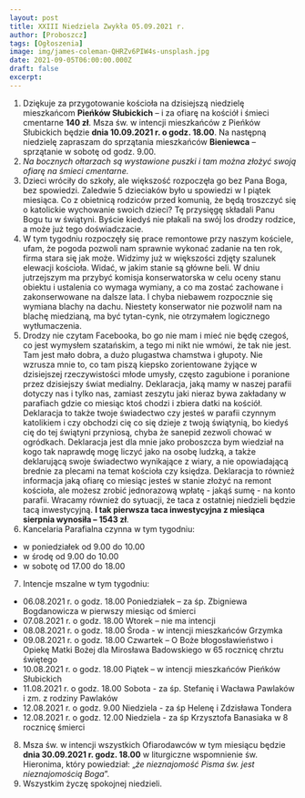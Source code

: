 ```yaml
---
layout: post
title: XXIII Niedziela Zwykła 05.09.2021 r.
author: [Proboszcz]
tags: [Ogłoszenia]
image: img/james-coleman-QHRZv6PIW4s-unsplash.jpg
date: 2021-09-05T06:00:00.000Z
draft: false
excerpt: 
---
```


1. Dziękuje za przygotowanie kościoła na dzisiejszą niedzielę mieszkańcom **Pieńków Słubickich** – i za ofiarę na kościół i śmieci cmentarne **140 zł**. Msza św. w intencji mieszkańców z Pieńków Słubickich będzie **dnia 10.09.2021 r. o godz. 18.00**. Na następną niedzielę zapraszam do sprzątania mieszkańców **Bieniewca** – sprzątanie w sobotę od godz. 9.00.
2. _Na bocznych ołtarzach są wystawione puszki i tam można złożyć swoją ofiarę na śmieci cmentarne._
3. Dzieci wróciły do szkoły, ale większość rozpoczęła go bez Pana Boga, bez spowiedzi. Zaledwie 5 dzieciaków było u spowiedzi w I piątek miesiąca. Co z obietnicą rodziców przed komunią, że będą troszczyć się o katolickie wychowanie swoich dzieci? Tę przysięgę składali Panu Bogu tu w świątyni. Byście kiedyś nie płakali na swój los drodzy rodzice, a może już tego doświadczacie.
4. W tym tygodniu rozpoczęły się prace remontowe przy naszym kościele, ufam, że pogoda pozwoli nam sprawnie wykonać zadanie na ten rok, firma stara się jak może. Widzimy już w większości zdjęty szalunek elewacji kościoła. Widać, w jakim stanie są główne beli. W dniu jutrzejszym ma przybyć komisja konserwatorska w celu oceny stanu obiektu i ustalenia co wymaga wymiany, a co ma zostać zachowane i zakonserwowane na dalsze lata. I chyba niebawem rozpocznie się wymiana blachy na dachu. Niestety konserwator nie pozwolił nam na blachę miedzianą, ma być tytan-cynk, nie otrzymałem logicznego wytłumaczenia.
5. Drodzy nie czytam Facebooka, bo go nie mam i mieć nie będę czegoś, co jest wymysłem szatańskim, a tego mi nikt nie wmówi, że tak nie jest. Tam jest mało dobra, a dużo plugastwa chamstwa i głupoty. Nie wzrusza mnie to, co tam piszą kiepsko zorientowane żyjące w dzisiejszej rzeczywistości młode umysły, często zagubione i poranione przez dzisiejszy świat medialny. Deklaracja, jaką mamy w naszej parafii dotyczy nas i tylko nas, zamiast zeszytu jaki nieraz bywa zakładany w parafiach gdzie co miesiąc ktoś chodzi i zbiera datki na kościół. Deklaracja to także twoje świadectwo czy jesteś w parafii czynnym katolikiem i czy obchodzi cię co się dzieje z twoją świątynią, bo kiedyś cię do tej świątyni przyniosą, chyba że sanepid zezwoli chować w ogródkach. Deklaracja jest dla mnie jako proboszcza bym wiedział na kogo tak naprawdę mogę liczyć jako na osobę ludzką, a także deklarującą swoje świadectwo wynikające z wiary, a nie opowiadającą brednie za plecami na temat kościoła czy księdza. Deklaracja to również informacja jaką ofiarę co miesiąc jesteś w stanie złożyć na remont kościoła, ale możesz zrobić jednorazową wpłatę - jakąś sumę - na konto parafii. Wracamy również do sytuacji, że taca z ostatniej niedzieli będzie tacą inwestycyjną. **I tak pierwsza taca inwestycyjna z miesiąca sierpnia wynosiła – 1543 zł**.
6. Kancelaria Parafialna czynna w tym tygodniu:
  * w poniedziałek od 9.00 do 10.00
  * w środę od 9.00 do 10.00
  * w sobotę od 17.00 do 18.00
7. Intencje mszalne w tym tygodniu:
  * 06.08.2021 r. o godz. 18.00 Poniedziałek – za śp. Zbigniewa Bogdanowicza w pierwszy miesiąc od śmierci 
  * 07.08.2021 r. o godz. 18.00 Wtorek – nie ma intencji
  * 08.08.2021 r. o godz. 18.00 Środa - w intencji mieszkańców Grzymka
  * 09.08.2021 r. o godz. 18.00 Czwartek – O Boże błogosławieństwo i Opiekę Matki Bożej dla Mirosława Badowskiego w 65 rocznicę chrztu świętego
  * 10.08.2021 r. o godz. 18.00 Piątek – w intencji mieszkańców Pieńków Słubickich
  * 11.08.2021 r. o godz. 18.00 Sobota - za śp. Stefanię i Wacława Pawlaków i zm. z rodziny Pawlaków 
  * 12.08.2021 r. o godz.  9.00 Niedziela - za śp Helenę i Zdzisława Tondera
  * 12.08.2021 r. o godz. 12.00 Niedziela - za śp Krzysztofa Banasiaka w 8 rocznicę śmierci
8. Msza św. w intencji wszystkich Ofiarodawców w tym miesiącu będzie **dnia 30.09.2021 r. godz. 18.00** w liturgiczne wspomnienie św. Hieronima, który powiedział: „_że nieznajomość Pisma św. jest nieznajomością Boga_”.
8. Wszystkim życzę spokojnej niedzieli.
